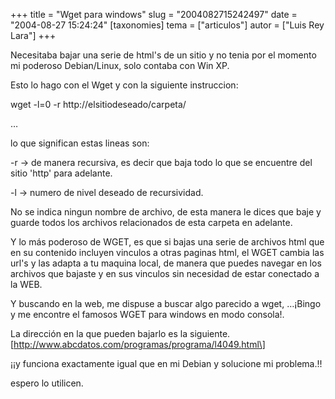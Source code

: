 +++
title = "Wget para windows"
slug = "2004082715242497"
date = "2004-08-27 15:24:24"
[taxonomies]
tema = ["articulos"]
autor = ["Luis Rey Lara"]
+++

Necesitaba bajar una serie de html's de un sitio y no tenia por el
momento mi poderoso Debian/Linux, solo contaba con Win XP.

Esto lo hago con el Wget y con la siguiente instruccion:

wget -l=0 -r http://elsitiodeseado/carpeta/

…

<!-- more -->
lo que significan estas lineas son:

-r -\> de manera recursiva, es decir que baja todo lo que se encuentre
del sitio 'http' para adelante.

-l -\> numero de nivel deseado de recursividad.

No se indica ningun nombre de archivo, de esta manera le dices que baje
y guarde todos los archivos relacionados de esta carpeta en adelante.

Y lo más poderoso de WGET, es que si bajas una serie de archivos html
que en su contenido incluyen vinculos a otras paginas html, el WGET
cambia las url's y las adapta a tu maquina local, de manera que puedes
navegar en los archivos que bajaste y en sus vinculos sin necesidad de
estar conectado a la WEB.

Y buscando en la web, me dispuse a buscar algo parecido a wget, …¡Bingo
y me encontre el famosos WGET para windows en modo consola!.

La dirección en la que pueden bajarlo es la siguiente.
\[http://www.abcdatos.com/programas/programa/l4049.html\]

¡¡y funciona exactamente igual que en mi Debian y solucione mi
problema.!!

espero lo utilicen.

